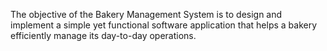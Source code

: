 The objective of the Bakery Management System is to design and implement a simple yet functional software application that helps a bakery efficiently manage its day-to-day operations.
